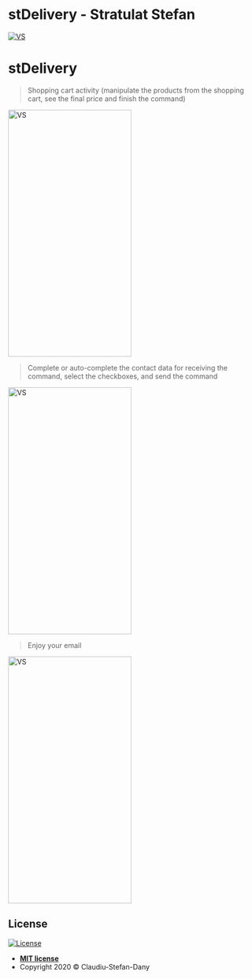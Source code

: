 # stDelivery - Stratulat Stefan

<a href="https://github.com/dannymanastireanu/stDelivery/tree/hw"><img src="https://i.imgur.com/DYA6W4h.jpg" title="VS" alt="VS"></a>


# stDelivery

> Shopping cart activity (manipulate the products from the shopping cart, see the final price and finish the command)

<a href="https://github.com/dannymanastireanu/stDelivery/tree/stefanStratulat"><img src="https://imgur.com/0G3Q11A.jpg" title="VS" alt="VS" width = 250px height=500px></a>

> Complete or auto-complete the contact data for receiving the command, select the checkboxes, and send the command

<a href="https://github.com/dannymanastireanu/stDelivery/tree/stefanStratulat"><img src="https://imgur.com/VB2EIEu.jpg" title="VS" alt="VS" width = 250px height=500px></a>

> Enjoy your email

<a href="https://github.com/dannymanastireanu/stDelivery/tree/stefanStratulat"><img src="https://imgur.com/e9joCKV.jpg" title="VS" alt="VS" width = 250px height=500px></a>

## License

[![License](http://img.shields.io/:license-mit-blue.svg?style=flat-square)](http://badges.mit-license.org)

- **[MIT license](https://github.com/dannymanastireanu/stDelivery/blob/hw/LICENSE)**
- Copyright 2020 © Claudiu-Stefan-Dany
